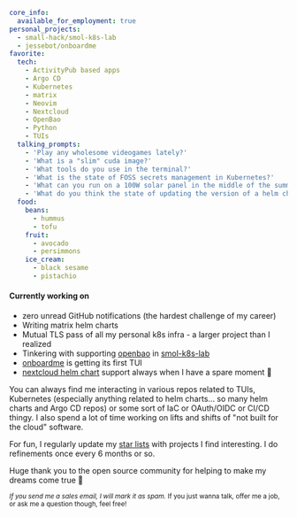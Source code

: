 ```yaml
core_info:
  available_for_employment: true
personal_projects:
  - small-hack/smol-k8s-lab
  - jessebot/onboardme
favorite:
  tech:
    - ActivityPub based apps
    - Argo CD
    - Kubernetes
    - matrix
    - Neovim
    - Nextcloud
    - OpenBao
    - Python
    - TUIs
  talking_prompts:
    - 'Play any wholesome videogames lately?'
    - 'What is a "slim" cuda image?'
    - 'What tools do you use in the terminal?'
    - 'What is the state of FOSS secrets management in Kubernetes?'
    - 'What can you run on a 100W solar panel in the middle of the summer?'
    - 'What do you think the state of updating the version of a helm chart is?'
  food:
    beans:
      - hummus
      - tofu
    fruit:
      - avocado
      - persimmons
    ice_cream:
      - black sesame
      - pistachio
```

#### Currently working on

- zero unread GitHub notifications (the hardest challenge of my career)
- Writing matrix helm charts
- Mutual TLS pass of all my personal k8s infra - a larger project than I realized
- Tinkering with supporting [openbao](https://openbao.org/) in [smol-k8s-lab](https://github.com/small-hack/smol-k8s-lab)
- [onboardme](https://github.com/jessebot/onboardme/tree/feature/add-tui) is getting its first TUI
- [nextcloud helm chart](https://github.com/nextcloud/helm) support always when I have a spare moment 🩵

You can always find me interacting in various repos related to TUIs, Kubernetes (especially anything related to helm charts... so many helm charts and Argo CD repos) or some sort of IaC or OAuth/OIDC or CI/CD thingy. I also spend a lot of time working on lifts and shifts of "not built for the cloud" software.

For fun, I regularly update my [star lists](https://github.com/jessebot?tab=stars) with projects I find interesting. I do refinements once every 6 months or so.

Huge thank you to the open source community for helping to make my dreams come true 💙

<sub>*If you send me a sales email, I will mark it as spam.* If you just wanna talk, offer me a job, or ask me a question though, feel free!</sub>
